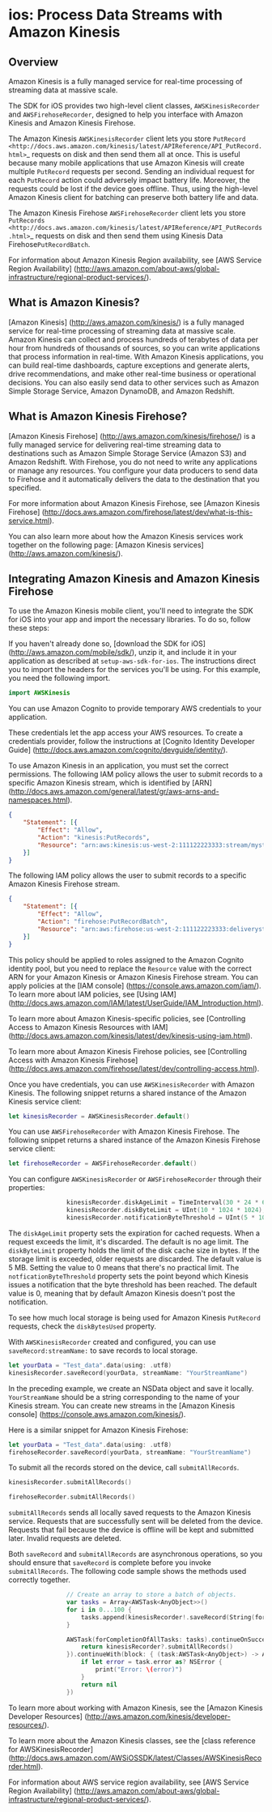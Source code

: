 # ios: Process Data Streams with Amazon Kinesis

## Overview

Amazon Kinesis is a fully managed service for real-time processing of streaming data at massive
scale.

The SDK for iOS provides two high-level client classes, `AWSKinesisRecorder` and
`AWSFirehoseRecorder`, designed to help you interface with Amazon Kinesis and Amazon
Kinesis Firehose.

The Amazon Kinesis `AWSKinesisRecorder` client lets you store `PutRecord
<http://docs.aws.amazon.com/kinesis/latest/APIReference/API_PutRecord.html>`_ requests on disk and
then send them all at once. This is useful because many mobile applications that use Amazon Kinesis
will create multiple `PutRecord` requests per second. Sending an individual request for
each `PutRecord` action could adversely impact battery life. Moreover, the requests could
be lost if the device goes offline. Thus, using the high-level Amazon Kinesis client for batching
can preserve both battery life and data.

The Amazon Kinesis Firehose `AWSFirehoseRecorder` client lets you store `PutRecords
<http://docs.aws.amazon.com/kinesis/latest/APIReference/API_PutRecords.html>`_ requests on disk and
then send them using Kinesis Data Firehose`PutRecordBatch`.

For information about Amazon Kinesis Region availability, see  [AWS Service Region Availability]
(http://aws.amazon.com/about-aws/global-infrastructure/regional-product-services/).

## What is Amazon Kinesis?

[Amazon Kinesis] (http://aws.amazon.com/kinesis/) is a fully managed service for real-time
processing of streaming data at massive scale. Amazon Kinesis can collect and process hundreds of
terabytes of data per hour from hundreds of thousands of sources, so you can write applications that
process information in real-time. With Amazon Kinesis applications, you can build real-time
dashboards, capture exceptions and generate alerts, drive recommendations, and make other real-time
business or operational decisions. You can also easily send data to other services such as Amazon
Simple Storage Service, Amazon DynamoDB, and Amazon Redshift.


## What is Amazon Kinesis Firehose?

[Amazon Kinesis Firehose] (http://aws.amazon.com/kinesis/firehose/) is a fully managed service for
delivering real-time streaming data to destinations such as Amazon Simple Storage Service (Amazon
S3) and Amazon Redshift. With Firehose, you do not need to write any applications or manage any
resources. You configure your data producers to send data to Firehose and it automatically delivers
the data to the destination that you specified.

For more information about Amazon Kinesis Firehose, see [Amazon Kinesis Firehose]
(http://docs.aws.amazon.com/firehose/latest/dev/what-is-this-service.html).

You can also learn more about how the Amazon Kinesis services work together on the following page: [Amazon
Kinesis services] (http://aws.amazon.com/kinesis/).


## Integrating Amazon Kinesis and Amazon Kinesis Firehose

To use the Amazon Kinesis mobile client, you'll need to integrate the SDK for iOS into your app
and import the necessary libraries. To do so, follow these steps:

If you haven't already done so, [download the SDK for iOS] (http://aws.amazon.com/mobile/sdk/),
unzip it, and include it in your application as described at `setup-aws-sdk-for-ios`. The
instructions direct you to import the headers for the services you'll be
using. For this example, you need the following import.

```swift
import AWSKinesis
```

You can use Amazon Cognito to provide temporary AWS credentials to your application.

These credentials let the app access your AWS resources. To create a credentials provider, follow the instructions at [Cognito Identity Developer Guide] (http://docs.aws.amazon.com/cognito/devguide/identity/).

To use Amazon Kinesis in an application, you must set the correct permissions. The
following IAM policy allows the user to submit records to a specific Amazon Kinesis
stream, which is identified by [ARN] (http://docs.aws.amazon.com/general/latest/gr/aws-arns-and-namespaces.html).

```json
{
    "Statement": [{
        "Effect": "Allow",
        "Action": "kinesis:PutRecords",
        "Resource": "arn:aws:kinesis:us-west-2:111122223333:stream/mystream"
    }]
}
```

The following IAM policy allows the user to submit records to a specific Amazon Kinesis Firehose
stream.

```json
{
    "Statement": [{
        "Effect": "Allow",
        "Action": "firehose:PutRecordBatch",
        "Resource": "arn:aws:firehose:us-west-2:111122223333:deliverystream/mystream"
    }]
}
```

This policy should be applied to roles assigned to the Amazon Cognito
identity pool, but you need to replace the `Resource` value
with the correct ARN for your Amazon Kinesis or Amazon Kinesis Firehose stream. You can apply policies at the
[IAM console] (https://console.aws.amazon.com/iam/). To
learn more about IAM policies, see [Using IAM] (http://docs.aws.amazon.com/IAM/latest/UserGuide/IAM_Introduction.html).

To learn more about Amazon Kinesis-specific policies, see
[Controlling Access to Amazon Kinesis Resources with IAM] (http://docs.aws.amazon.com/kinesis/latest/dev/kinesis-using-iam.html).

To learn more about Amazon Kinesis Firehose policies, see [Controlling Access with Amazon Kinesis Firehose] (http://docs.aws.amazon.com/firehose/latest/dev/controlling-access.html).

Once you have credentials, you can use `AWSKinesisRecorder` with Amazon Kinesis. The
following snippet returns a shared instance of the Amazon Kinesis service client:

```swift
let kinesisRecorder = AWSKinesisRecorder.default()
```

You can use `AWSFirehoseRecorder` with Amazon Kinesis Firehose. The
following snippet returns a shared instance of the Amazon Kinesis Firehose service client:

```swift
let firehoseRecorder = AWSFirehoseRecorder.default()
```

You can configure `AWSKinesisRecorder` or `AWSFirehoseRecorder` through their properties:

```swift
                kinesisRecorder.diskAgeLimit = TimeInterval(30 * 24 * 60 * 60); // 30 days
                kinesisRecorder.diskByteLimit = UInt(10 * 1024 * 1024); // 10MB
                kinesisRecorder.notificationByteThreshold = UInt(5 * 1024 * 1024); // 5MB
```

The `diskAgeLimit` property sets the expiration for cached requests.
When a request exceeds the limit, it's discarded. The default is no age limit. The
`diskByteLimit` property holds the limit of the disk cache size in
bytes. If the storage limit is exceeded, older requests are discarded. The default
value is 5 MB. Setting the value to 0 means that there's no practical limit. The
`notficationByteThreshold` property sets the point beyond which
Kinesis issues a notification that the byte threshold has been reached. The default
value is 0, meaning that by default Amazon Kinesis doesn't post the notification.

To see how much local storage is being used for Amazon Kinesis `PutRecord`
requests, check the `diskBytesUsed` property.

With `AWSKinesisRecorder` created and configured, you can use
`saveRecord:streamName:` to save records to local storage.

```swift
let yourData = "Test_data".data(using: .utf8)
kinesisRecorder.saveRecord(yourData, streamName: "YourStreamName")
```

In the preceding example, we create an NSData object and save it locally.
`YourStreamName` should be a string corresponding to the name of your
Kinesis stream. You can create new streams in the [Amazon Kinesis
console] (https://console.aws.amazon.com/kinesis/).

Here is a similar snippet for Amazon Kinesis Firehose:

```swift
let yourData = "Test_data".data(using: .utf8)
firehoseRecorder.saveRecord(yourData, streamName: "YourStreamName")
```

To submit all the records stored on the device, call
`submitAllRecords`.

```swift
kinesisRecorder.submitAllRecords()

firehoseRecorder.submitAllRecords()
```

`submitAllRecords` sends all locally saved requests to the Amazon Kinesis
service. Requests that are successfully sent will be deleted from the device.
Requests that fail because the device is offline will be kept and submitted later.
Invalid requests are deleted.

Both `saveRecord` and `submitAllRecords` are asynchronous
operations, so you should ensure that `saveRecord` is complete before you
invoke `submitAllRecords`. The following code sample shows the methods
used correctly together.

```swift
                // Create an array to store a batch of objects.
                var tasks = Array<AWSTask<AnyObject>>()
                for i in 0...100 {
                    tasks.append(kinesisRecorder!.saveRecord(String(format: "TestString-%02d", i).data(using: .utf8), streamName: "YourStreamName")!)
                }

                AWSTask(forCompletionOfAllTasks: tasks).continueOnSuccessWith(block: { (task:AWSTask<AnyObject>) -> AWSTask<AnyObject>? in
                    return kinesisRecorder?.submitAllRecords()
                }).continueWith(block: { (task:AWSTask<AnyObject>) -> Any? in
                    if let error = task.error as? NSError {
                        print("Error: \(error)")
                    }
                    return nil
                })
```

To learn more about working with Amazon Kinesis, see the [Amazon Kinesis Developer Resources]
(http://aws.amazon.com/kinesis/developer-resources/).

To learn more about the Amazon Kinesis classes, see the [class reference for AWSKinesisRecorder]
(http://docs.aws.amazon.com/AWSiOSSDK/latest/Classes/AWSKinesisRecorder.html).

For information about AWS service region availability, see  [AWS Service Region Availability]
(http://aws.amazon.com/about-aws/global-infrastructure/regional-product-services/).
